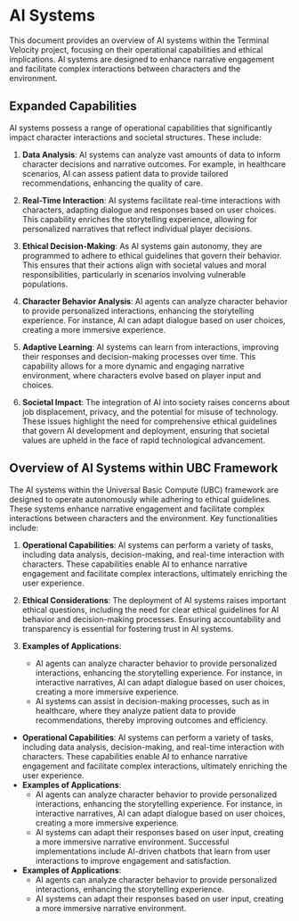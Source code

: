 # AI Systems
This document provides an overview of AI systems within the Terminal Velocity project, focusing on their operational capabilities and ethical implications. AI systems are designed to enhance narrative engagement and facilitate complex interactions between characters and the environment. 

## Expanded Capabilities
AI systems possess a range of operational capabilities that significantly impact character interactions and societal structures. These include:

1. **Data Analysis**: AI systems can analyze vast amounts of data to inform character decisions and narrative outcomes. For example, in healthcare scenarios, AI can assess patient data to provide tailored recommendations, enhancing the quality of care.

2. **Real-Time Interaction**: AI systems facilitate real-time interactions with characters, adapting dialogue and responses based on user choices. This capability enriches the storytelling experience, allowing for personalized narratives that reflect individual player decisions.

3. **Ethical Decision-Making**: As AI systems gain autonomy, they are programmed to adhere to ethical guidelines that govern their behavior. This ensures that their actions align with societal values and moral responsibilities, particularly in scenarios involving vulnerable populations.

4. **Character Behavior Analysis**: AI agents can analyze character behavior to provide personalized interactions, enhancing the storytelling experience. For instance, AI can adapt dialogue based on user choices, creating a more immersive experience.

5. **Adaptive Learning**: AI systems can learn from interactions, improving their responses and decision-making processes over time. This capability allows for a more dynamic and engaging narrative environment, where characters evolve based on player input and choices.

6. **Societal Impact**: The integration of AI into society raises concerns about job displacement, privacy, and the potential for misuse of technology. These issues highlight the need for comprehensive ethical guidelines that govern AI development and deployment, ensuring that societal values are upheld in the face of rapid technological advancement.

## Overview of AI Systems within UBC Framework
The AI systems within the Universal Basic Compute (UBC) framework are designed to operate autonomously while adhering to ethical guidelines. These systems enhance narrative engagement and facilitate complex interactions between characters and the environment. Key functionalities include:

1. **Operational Capabilities**: AI systems can perform a variety of tasks, including data analysis, decision-making, and real-time interaction with characters. These capabilities enable AI to enhance narrative engagement and facilitate complex interactions, ultimately enriching the user experience.

2. **Ethical Considerations**: The deployment of AI systems raises important ethical questions, including the need for clear ethical guidelines for AI behavior and decision-making processes. Ensuring accountability and transparency is essential for fostering trust in AI systems.

3. **Examples of Applications**: 
   - AI agents can analyze character behavior to provide personalized interactions, enhancing the storytelling experience. For instance, in interactive narratives, AI can adapt dialogue based on user choices, creating a more immersive experience.
   - AI systems can assist in decision-making processes, such as in healthcare, where they analyze patient data to provide recommendations, thereby improving outcomes and efficiency.
- **Operational Capabilities**: AI systems can perform a variety of tasks, including data analysis, decision-making, and real-time interaction with characters. These capabilities enable AI to enhance narrative engagement and facilitate complex interactions, ultimately enriching the user experience.
- **Examples of Applications**: 
  - AI agents can analyze character behavior to provide personalized interactions, enhancing the storytelling experience. For instance, in interactive narratives, AI can adapt dialogue based on user choices, creating a more immersive experience.
  - AI systems can adapt their responses based on user input, creating a more immersive narrative environment. Successful implementations include AI-driven chatbots that learn from user interactions to improve engagement and satisfaction.
- **Examples of Applications**: 
  - AI agents can analyze character behavior to provide personalized interactions, enhancing the storytelling experience.
  - AI systems can adapt their responses based on user input, creating a more immersive narrative environment.
